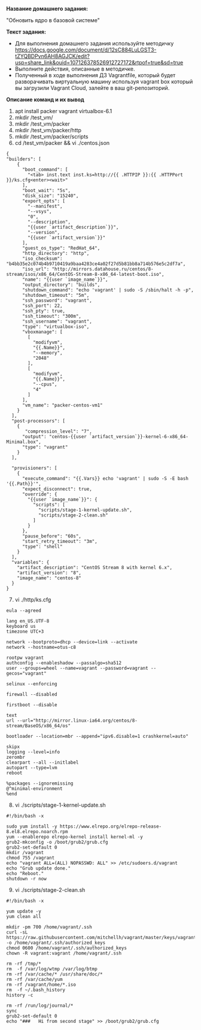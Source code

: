 **Название домашнего задания:**

"Обновить ядро в базовой системе"

**Текст задания:**

- Для выполнения домашнего задания используйте методичку
https://docs.google.com/document/d/12sC884LuLGST3-tZYQBDPvn6AH8AGJCK/edit?usp=share_link&ouid=107126378526912727172&rtpof=true&sd=true
- Выполните действия, описанные в методичке.
- Полученный в ходе выполнения ДЗ Vagrantfile, который будет разворачивать виртуальную машину используя vagrant box который вы загрузили Vagrant Cloud, залейте в ваш git-репозиторий.

**Описание команд и их вывод**

1. apt install packer vagrant virtualbox-6.1
2. mkdir /test_vm/
3. mkdir /test_vm/packer
4. mkdir /test_vm/packer/http
5. mkdir /test_vm/packer/scripts
6. cd /test_vm/packer && vi ./centos.json
```
{
"builders": [
    {
      "boot_command": [
        "<tab> inst.text inst.ks=http://{{ .HTTPIP }}:{{ .HTTPPort }}/ks.cfg<enter><wait>"
      ],
      "boot_wait": "5s",
      "disk_size": "15240",
      "export_opts": [
        "--manifest",
        "--vsys",
        "0",
        "--description",
        "{{user `artifact_description`}}",
        "--version",
        "{{user `artifact_version`}}"
      ],
      "guest_os_type": "RedHat_64",
      "http_directory": "http",
      "iso_checksum": "b4bb35e2c074b4b9710419a9baa4283ce4a02f27d5b81bb8a714b576e5c2df7a",
      "iso_url": "http://mirrors.datahouse.ru/centos/8-stream/isos/x86_64/CentOS-Stream-8-x86_64-latest-boot.iso",
      "name": "{{user `image_name`}}",
      "output_directory": "builds",
      "shutdown_command": "echo 'vagrant' | sudo -S /sbin/halt -h -p",
      "shutdown_timeout": "5m",
      "ssh_password": "vagrant",
      "ssh_port": 22,
      "ssh_pty": true,
      "ssh_timeout": "300m",
      "ssh_username": "vagrant",
      "type": "virtualbox-iso",
      "vboxmanage": [
        [
          "modifyvm",
          "{{.Name}}",
          "--memory",
          "2048"
        ],
        [
          "modifyvm",
          "{{.Name}}",
          "--cpus",
          "4"
        ]
      ],
      "vm_name": "packer-centos-vm1"
    }
  ],
  "post-processors": [
    {
       "compression_level": "7",
      "output": "centos-{{user `artifact_version`}}-kernel-6-x86_64-Minimal.box",
      "type": "vagrant"
    }
  ],

  "provisioners": [
    {
      "execute_command": "{{.Vars}} echo 'vagrant' | sudo -S -E bash '{{.Path}}'",
      "expect_disconnect": true,
      "override": {
        "{{user `image_name`}}": {
          "scripts": [
            "scripts/stage-1-kernel-update.sh",
            "scripts/stage-2-clean.sh"
          ]
        }
      },
      "pause_before": "60s",
      "start_retry_timeout": "3m",
      "type": "shell"
    }
  ],
  "variables": {
    "artifact_description": "CentOS Stream 8 with kernel 6.x",
    "artifact_version": "8",
    "image_name": "centos-8"
  }
}
```
7. vi ./http/ks.cfg
```
eula --agreed

lang en_US.UTF-8
keyboard us
timezone UTC+3

network --bootproto=dhcp --device=link --activate
network --hostname=otus-c8

rootpw vagrant
authconfig --enableshadow --passalgo=sha512
user --groups=wheel --name=vagrant --password=vagrant --gecos="vagrant"

selinux --enforcing

firewall --disabled

firstboot --disable

text
url --url="http://mirror.linux-ia64.org/centos/8-stream/BaseOS/x86_64/os"

bootloader --location=mbr --append="ipv6.disable=1 crashkernel=auto"

skipx
logging --level=info
zerombr
clearpart --all --initlabel
autopart --type=lvm
reboot

%packages --ignoremissing
@^minimal-environment
%end
```
8. vi ./scripts/stage-1-kernel-update.sh
```
#!/bin/bash -x

sudo yum install -y https://www.elrepo.org/elrepo-release-8.el8.elrepo.noarch.rpm 
yum --enablerepo elrepo-kernel install kernel-ml -y
grub2-mkconfig -o /boot/grub2/grub.cfg
grub2-set-default 0
mkdir /vagrant
chmod 755 /vagrant
echo "vagrant ALL=(ALL) NOPASSWD: ALL" >> /etc/sudoers.d/vagrant
echo "Grub update done."
echo "Reboot."
shutdown -r now
```
9. vi ./scripts/stage-2-clean.sh
```
#!/bin/bash -x

yum update -y
yum clean all

mkdir -pm 700 /home/vagrant/.ssh
curl -sL https://raw.githubusercontent.com/mitchellh/vagrant/master/keys/vagrant.pub -o /home/vagrant/.ssh/authorized_keys
chmod 0600 /home/vagrant/.ssh/authorized_keys
chown -R vagrant:vagrant /home/vagrant/.ssh

rm -rf /tmp/*
rm  -f /var/log/wtmp /var/log/btmp
rm -rf /var/cache/* /usr/share/doc/*
rm -rf /var/cache/yum
rm -rf /vagrant/home/*.iso
rm  -f ~/.bash_history
history -c

rm -rf /run/log/journal/*
sync
grub2-set-default 0
echo "###   Hi from second stage" >> /boot/grub2/grub.cfg
```
